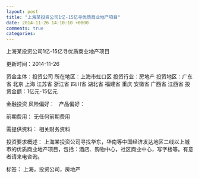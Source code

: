 ```yaml
---
layout: post
title: "上海某投资公司1亿-15亿寻优质商业地产项目"
date: 2014-11-26 14:10:10 +0800
comments: true
categories: 
---
```

上海某投资公司1亿-15亿寻优质商业地产项目



更新时间：2014-11-26

资金主体：投资公司
所在地区：上海市虹口区
投资行业：房地产
投资地区：广东省 北京 上海 江苏省 浙江省 四川省 湖北省 福建省 重庆 安徽省 广西省 江西省
投资金额：1亿元-15亿元

金融投资
风险偏好：
                             
                                                                                产品偏好：

前期费用：
无任何前期费用

需提供资料：
相关财务资料

投资要求概述：
上海某投资公司寻找华东，华南等中国经济发达地区二线以上城市的优质商业地产项目，包括：酒店、购物中心，社区商业中心，写字楼等。有意者请来电咨询。

标签：
上海，投资公司，房地产

